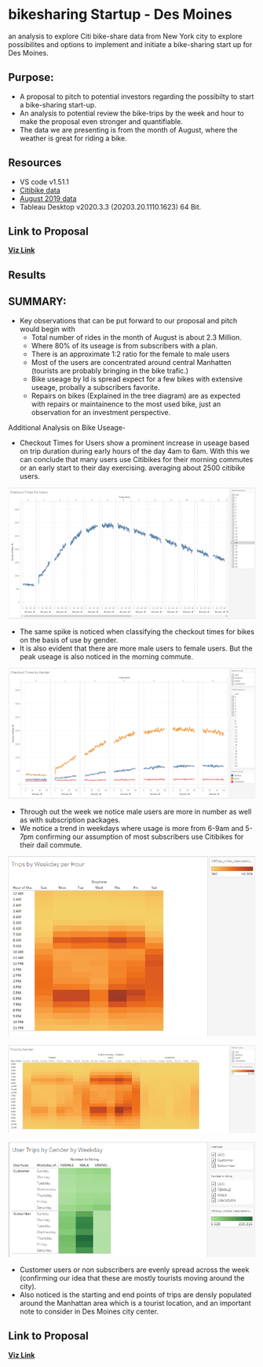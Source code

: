 # bikesharing Startup - Des Moines
an analysis to explore Citi bike-share data from New York city to explore possibilites and options to implement and initiate a bike-sharing start up for Des Moines.

## Purpose:
- A proposal to pitch to potential investors regarding the possibilty to start a bike-sharing start-up.
- An analysis to potential review the bike-trips by the week and hour to make the proposal even stronger and quantifiable. 
- The data we are presenting is from the month of August, where the weather is great for riding a bike.

## Resources
- VS code v1.51.1
- [Citibike data](https://www.citibikenyc.com/system-data)
- [August 2019 data](https://s3.amazonaws.com/tripdata/index.html)
- Tableau Desktop v2020.3.3 (20203.20.1110.1623) 64 Bit.

## Link to Proposal 
**[Viz Link](https://public.tableau.com/profile/noel4218#!/vizhome/Tableau-BiikeSharing/NYCStory)**

## Results
## SUMMARY:
- Key observations that can be put forward to our proposal and pitch would begin with 
    - Total number of rides in the month of August is about 2.3 Million.
    - Where 80% of its useage is from subscribers with a plan.
    - There is an approximate 1:2 ratio for the female to male users
    - Most of the users are concentrated around central Manhatten (tourists are probably bringing in the bike trafic.)
    - Bike useage by Id is spread expect for a few bikes with extensive useage, probally a subscribers favorite.
    - Repairs on bikes (Explained in the tree diagram) are as expected with repairs or maintainence to the most used bike, just an observation for an investment perspective.

Additional Analysis on Bike Useage-
- Checkout Times for Users show a prominent increase in useage based on trip duration during early hours of the day 4am to 6am. With this we can conclude that many users use Citibikes for their morning commutes or an early start to their day exercising. averaging about 2500 citibike users.

![Citibike_Trip_Times](images/checkout_times_for_users.png)

- The same spike is noticed when classifying the checkout times for bikes on the basis of use by gender.
- It is also evident that there are more male users to female users. But the peak useage is also noticed in the morning commute.

![Citibike_Trip_Times_Gender](images/checkout_times_by_gender.png)

- Through out the week we notice male users are more in number as well as with subscription packages.
- We notice a trend in weekdays where usage is more from 6-9am and 5-7pm confirming our assumption of most subscribers use Citibikes for their dail commute.

![Citibike_Weekday](images/trips_by_weekday_hour.png)

![Citibike_gender_weekday](images/trips_by_gender.png)

![Citibike_users](images/trips_by_user_by_weekday.png)

- Customer users or non subscribers are evenly spread across the week (confirming our idea that these are mostly tourists moving around the city).
- Also noticed is the starting and end points of trips are densly populated around the Manhattan area which is a tourist location, and an important note to consider in Des Moines city center.

## Link to Proposal 
**[Viz Link](https://public.tableau.com/profile/noel4218#!/vizhome/Tableau-BiikeSharing/NYCStory)**